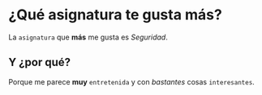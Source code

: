# ¿Qué asignatura te gusta más? 
La `asignatura` que **más** me gusta es *Seguridad*.

## Y ¿por qué?
Porque me parece **muy** `entretenida` y con *bastantes* cosas `interesantes`.
